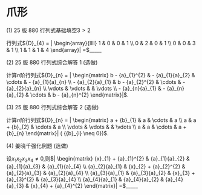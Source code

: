# 爪形

(1) 25 版 880 行列式基础填空$3 > 2$

行列式${D}_{4} = | \begin{array}{llll} 1 & 0 & 0 & 1 \\  0 & 2 & 0 & 1 \\  0 & 0 & 3 & 1 \\  1 & 1 & 1 & 4 \end{array}|  =$_____

(2) 25 版 880 行列式综合解答 1 (选做) 

计算$n$阶行列式${D}_{n} = | \begin{matrix} b - {a}_{1}^{2} &  - {a}_{1}{a}_{2} & \cdots &  - {a}_{1}{a}_{n} \\   - {a}_{2}{a}_{1} & b - {a}_{2}^{2} & \cdots &  - {a}_{2}{a}_{n} \\  \vdots & \vdots & & \vdots \\   - {a}_{n}{a}_{1} &  - {a}_{n}{a}_{2} & \cdots & b - {a}_{n}^{2} \end{matrix}|$.

(3) 25 版 880 行列式综合解答 2 (选做) 

计算$n$阶行列式${D}_{n} = | \begin{matrix} a + {b}_{1} & a & \cdots & a \\  a & a + {b}_{2} & \cdots & a \\  \vdots & \vdots & & \vdots \\  a & a & \cdots & a + {b}_{n} \end{matrix}| ( {{b}_{i} \neq  0})$.

(4) 姜晓千强化例题 (选做) 

设${x}_{1}{x}_{2}{x}_{3}{x}_{4} \neq  0$,则$| \begin{matrix} {x}_{1} + {a}_{1}^{2} & {a}_{1}{a}_{2} & {a}_{1}{a}_{3} & {a}_{1}{a}_{4} \\  {a}_{2}{a}_{1} & {x}_{2} + {a}_{2}^{2} & {a}_{2}{a}_{3} & {a}_{2}{a}_{4} \\  {a}_{3}{a}_{1} & {a}_{3}{a}_{2} & {x}_{3} + {a}_{3}^{2} & {a}_{3}{a}_{4} \\  {a}_{4}{a}_{1} & {a}_{4}{a}_{2} & {a}_{4}{a}_{3} & {x}_{4} + {a}_{4}^{2} \end{matrix}|  =$_____
